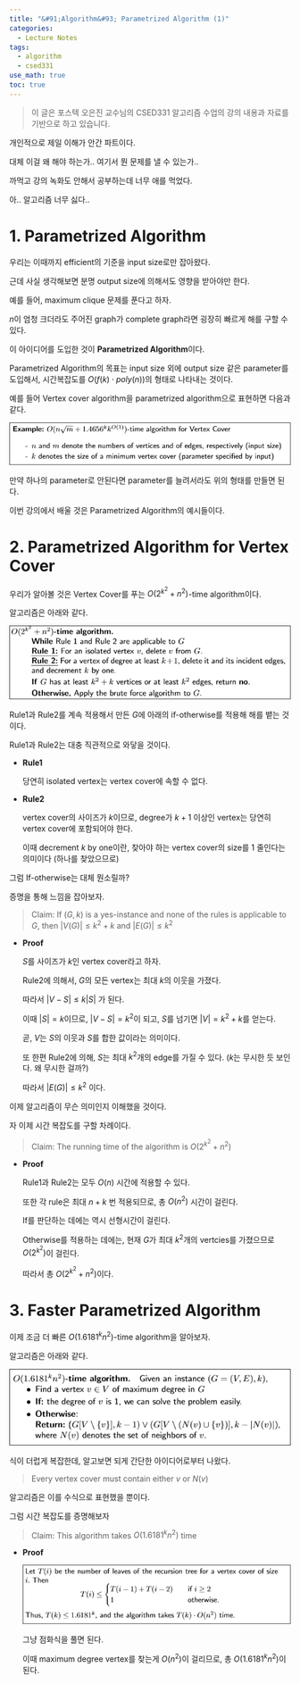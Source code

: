 ```yaml
---
title: "&#91;Algorithm&#93; Parametrized Algorithm (1)"
categories:
  - Lecture Notes
tags:
  - algorithm
  - csed331
use_math: true
toc: true
---
```


> 이 글은 포스텍 오은진 교수님의 CSED331 알고리즘 수업의 강의 내용과 자료를 기반으로 하고 있습니다.

개인적으로 제일 이해가 안간 파트이다.

대체 이걸 왜 해야 하는가.. 여기서 뭔 문제를 낼 수 있는가..

까먹고 강의 녹화도 안해서 공부하는데 너무 애를 먹었다.

아.. 알고리즘 너무 싫다..

# 1. Parametrized Algorithm

우리는 이때까지 efficient의 기준을 input size로만 잡아왔다.

근데 사실 생각해보면 분명 output size에 의해서도 영향을 받아야만 한다.

예를 들어, maximum clique 문제를 푼다고 하자.

$n$이 엄청 크더라도 주어진 graph가 complete graph라면 굉장히 빠르게 해를 구할 수 있다.

이 아이디어를 도입한 것이 **Parametrized Algorithm**이다.

Parametrized Algorithm의 목표는 input size 외에 output size 같은 parameter를 도입해서, 시간복잡도를 $O(f(k)\cdot poly(n))$의 형태로 나타내는 것이다.

예를 들어 Vertex cover algorithm을 parametrized algorithm으로 표현하면 다음과 같다.

![Param][I_1]

만약 하나의 parameter로 안된다면 parameter를 늘려서라도 위의 형태를 만들면 된다.

이번 강의에서 배울 것은 Parametrized Algorithm의 예시들이다.

# 2. Parametrized Algorithm for Vertex Cover

우리가 알아볼 것은 Vertex Cover를 푸는 $O(2^{k^2} + n^2)$-time algorithm이다.

알고리즘은 아래와 같다.

![Algo][I_2]

Rule1과 Rule2를 계속 적용해서 만든 $G$에 아래의 if-otherwise를 적용해 해를 뱉는 것이다. 

Rule1과 Rule2는 대충 직관적으로 와닿을 것이다.

- **Rule1**
   
  당연히 isolated vertex는 vertex cover에 속할 수 없다.

- **Rule2**

  vertex cover의 사이즈가 $k$이므로, degree가 $k+1$ 이상인 vertex는 당연히 vertex cover에 포함되어야 한다.

  이때 decrement $k$ by one이란, 찾아야 하는 vertex cover의 size를 1 줄인다는 의미이다 (하나를 찾았으므로)

그럼 If-otherwise는 대체 뭔소릴까?

증명을 통해 느낌을 잡아보자.

> Claim: If $(G,k)$ is a yes-instance and none of the rules is applicable to $G$, then $\lvert V(G) \rvert \leq k^2+k$ and $\lvert E(G) \rvert \leq k^2$

- **Proof**
  
  $S$를 사이즈가 $k$인 vertex cover라고 하자.

  Rule2에 의해서, $G$의 모든 vertex는 최대 $k$의 이웃을 가졌다.

  따라서 $\lvert V - S \rvert \leq k \lvert S \rvert$ 가 된다.

  이때 $\lvert S \rvert = k$이므로, $\lvert V - S \rvert = k^2$이 되고, $S$를 넘기면  $\lvert V \rvert = k^2 + k$를 얻는다.

  곧, $V$는 $S$의 이웃과 $S$를 합한 값이라는 의미이다.

  또 한편 Rule2에 의해, $S$는 최대 $k^2$개의 edge를 가질 수 있다. ($k$는 무시한 듯 보인다. 왜 무시한 걸까?)
  
  따라서 $\lvert E(G) \rvert \leq k^2$ 이다.

이제 알고리즘이 무슨 의미인지 이해했을 것이다.

자 이제 시간 복잡도를 구할 차례이다.

> Claim: The running time of the algorithm is $O(2^{k^2} + n^2)$

- **Proof**
  
  Rule1과 Rule2는 모두 $O(n)$ 시간에 적용할 수 있다.

  또한 각 rule은 최대 $n+k$ 번 적용되므로, 총 $O(n^2)$ 시간이 걸린다.

  If를 판단하는 데에는 역시 선형시간이 걸린다.

  Otherwise를 적용하는 데에는, 현재 $G$가 최대 $k^2$개의 vertcies를 가졌으므로 $O(2^{k^2})$이 걸린다.

  따라서 총 $O(2^{k^2} + n^2)$이다.

# 3. Faster Parametrized Algorithm

이제 조금 더 빠른 $O(1.6181^k n^2)$-time algorithm을 알아보자.

알고리즘은 아래와 같다.

![Algo][I_3]

식이 더럽게 복잡한데, 알고보면 되게 간단한 아이디어로부터 나왔다.

> Every vertex cover must contain either $v$ or $N(v)$

알고리즘은 이를 수식으로 표현했을 뿐이다.

그럼 시간 복잡도를 증명해보자

> Claim: This algorithm takes $O(1.6181^k n^2)$ time

- **Proof**
  
  ![Recurse][I_4]

  그냥 점화식을 풀면 된다.

  이때 maximum degree vertex를 찾는게 $O(n^2)$이 걸리므로, 총 $O(1.6181^k n^2)$이 된다.

[I_1]: /assets/lecture/algo/par/ex.PNG
[I_2]: /assets/lecture/algo/par/algo.PNG
[I_3]: /assets/lecture/algo/par/algo_2.PNG
[I_4]: /assets/lecture/algo/par/recurse.PNG
